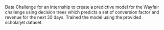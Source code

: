 Data Challenge for an internship to create a predictive model for the Wayfair challenge using decision trees which predicts a set of conversion factor and revenue for the next 30 days. Trained the model using the provided scholarjet dataset.
